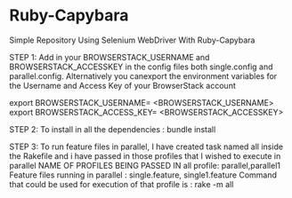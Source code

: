 <h1>Ruby-Capybara</h1>
Simple Repository Using Selenium WebDriver With Ruby-Capybara


STEP 1: Add in your BROWSERSTACK_USERNAME and BROWSERSTACK_ACCESSKEY in the config files both single.config and parallel.config. Alternatively you canexport the environment variables for the Username and Access Key of your BrowserStack account

export BROWSERSTACK_USERNAME= <BROWSERSTACK_USERNAME> export BROWSERSTACK_ACCESS_KEY= <BROWSERSTACK_ACCESSKEY>

STEP 2: To install in all the dependencies : bundle install

STEP 3: To run feature files in parallel, I have created task named all inside the Rakefile and i have passed in those profiles that I wished to execute in parallel NAME OF PROFILES BEING PASSED IN all profile: parallel,parallel1 Feature files running in parallel : single.feature, single1.feature Command that could be used for execution of that profile is : rake -m all
